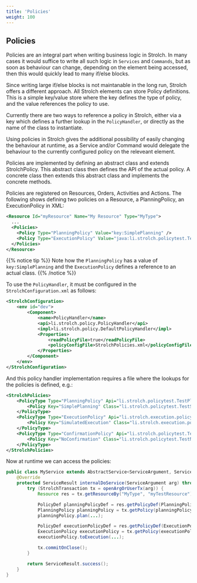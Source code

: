 ```yaml
---
title: 'Policies'
weight: 100
---
```


## Policies

Policies are an integral part when writing business logic in Strolch. In many
cases it would suffice to write all such logic in `Services` and `Commands`, but
as soon as behaviour can change, depending on the element being accessed, then
this would quickly lead to many if/else blocks.

Since writing large if/else blocks is not maintanable in the long run, Strolch
offers a different approach. All Strolch elements can store Policy definitions.
This is a simple key/value store where the key defines the type of policy, and
the value references the policy to use.

Currently there are two ways to reference a policy in Strolch, either via a key
which defines a further lookup in the `PolicyHandler`, or directly as the name
of the class to instantiate.

Using policies in Strolch gives the additional possibility of easily changing
the behaviour at runtime, as a Service and/or Command would delegate the
behaviour to the currently configured policy on the releveant element.

Policies are implemented by defining an abstract class and extends
StrolchPolicy. This abstract class then defines the API of the actual policy. A
concrete class then extends this abstract class and implements the concrete
methods.

Policies are registered on Resources, Orders, Activities and Actions. The
following shows defining two policies on a Resource, a PlanningPolicy, an
ExecutionPolicy in XML:

```xml
<Resource Id="myResource" Name="My Resource" Type="MyType">
  ...
  <Policies>
    <Policy Type="PlanningPolicy" Value="key:SimplePlanning" />
    <Policy Type="ExecutionPolicy" Value="java:li.strolch.policytest.TestSimulatedExecutionPolicy" />
  </Policies>
</Resource>
```

{{% notice tip %}} Note how the `PlanningPolicy` has a value of `key:SimplePlanning`
and the `ExecutionPolicy` defines a reference to an actual class. {{% /notice %}}

To use the `PolicyHandler`, it must be configured in the `StrolchConfiguration.xml`
as follows:

```xml
<StrolchConfiguration>
    <env id="dev">
        <Component>
            <name>PolicyHandler</name>
            <api>li.strolch.policy.PolicyHandler</api>
            <impl>li.strolch.policy.DefaultPolicyHandler</impl>
            <Properties>
                <readPolicyFile>true</readPolicyFile>
                <policyConfigFile>StrolchPolicies.xml</policyConfigFile>
            </Properties>
        </Component>
    </env>
</StrolchConfiguration>
```

And this policy handler implementation requires a file where the lookups for the
policies is defined, e.g.:

```xml
<StrolchPolicies>
    <PolicyType Type="PlanningPolicy" Api="li.strolch.policytest.TestPlanningPolicy">
        <Policy Key="SimplePlanning" Class="li.strolch.policytest.TestSimplePlanningPolicy"/>
    </PolicyType>
    <PolicyType Type="ExecutionPolicy" Api="li.strolch.execution.policy.ExecutionPolicy">
        <Policy Key="SimulatedExecution" Class="li.strolch.execution.policy.RandomDurationExecution"/>
    </PolicyType>
    <PolicyType Type="ConfirmationPolicy" Api="li.strolch.policytest.TestConfirmationPolicy">
        <Policy Key="NoConfirmation" Class="li.strolch.policytest.TestNoConfirmationPolicy"/>
    </PolicyType>
</StrolchPolicies>
```

Now at runtime we can access the policies:

```java
public class MyService extends AbstractService<ServiceArgument, ServiceResult> {
	@Override
	protected ServiceResult internalDoService(ServiceArgument arg) throws Exception {
		try (StrolchTransaction tx = openArgOrUserTx(arg)) {
			Resource res = tx.getResourceBy("MyType", "myTestResource");

			PolicyDef planningPolicyDef = res.getPolicyDef(PlanningPolicy.class);
			PlanningPolicy planningPolicy = tx.getPolicy(planningPolicyDef);
			planningPolicy.plan(...);

			PolicyDef executionPolicyDef = res.getPolicyDef(ExecutionPolicy.class);
			ExecutionPolicy executionPolicy = tx.getPolicy(executionPolicyDef);
			executionPolicy.toExecution(...);

			tx.commitOnClose();
		}

		return ServiceResult.success();
	}
}
```
